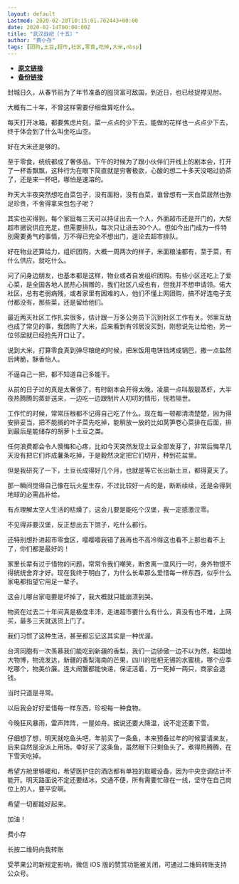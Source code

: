 ```yaml
---
layout: default
Lastmod: 2020-02-28T10:15:01.702443+00:00
date: 2020-02-14T00:00:00Z
title: "武汉战纪（十五）"
author: "费小存"
tags: [团购,土豆,超市,社区,零食,吃掉,大米,nbsp]
---
```


* [**原文链接**](https://mp.weixin.qq.com/s/_qNCkv8NKsPJzdNN7wAy6w)
* [**备份链接**](http://archive.ph/JXOsi)


封城日久，从春节前为了年节准备的囤货富可敌国，到近日，也已经捉襟见肘。

  

大概有二十年，不曾这样需要仔细盘算吃什么。

  

每天打开冰箱，都要焦虑片刻，菜一点点的少下去，能做的花样也一点点少下去，终于体会到了什么叫坐吃山空。

  

好在大米还是够的。

  

至于零食，统统都成了奢侈品。下午的时候为了跟小伙伴们开线上的剧本会，打开了一杯香飘飘，这种行为在眼下简直就是穷奢极欲，心酸的想二十多天没喝过奶茶了，还是来一杯吧，哪怕是速溶的。

  

昨天大半夜突然想吃白菜包子，没有面粉，没有白菜，谁曾想有一天白菜居然也弥足珍贵，不舍得拿来包包子呢？

  

其实也买得到，每个家庭每三天可以持证出去一个人，外面超市还是开门的，大型超市据说供应充足，但需要排队，每次只让进去30个人。但如今出门成为一件特别需要勇气的事情，万不得已完全不想出门，遑论去超市排队。

  

好在物业还算给力，组织团购，大概一周两次的样子，米面粮油都有，至于菜，有什么供应，就吃什么。

  

问了问身边朋友，也基本都是这样，物业或者自发组织团购。有些小区还吃上了爱心菜，是全国各地人民热心捐赠的，我们社区八成也有，但我并不想申请领。偌大社区，总有老弱病残，或者家里有困难的人，他们不懂上网团购，搞不好连电子支付都没有，那些菜，还是留给他们。

  

最近两天社区工作扎实很多，估计跟一万多公务员下沉到社区工作有关。邻里互助也成了常见的事，我团购了大米，后来看到有邻居没买到，刚想说先让给他，另一位邻居就已经抢先开口让了。

  

说到大米，打算零食真到弹尽粮绝的时候，把米饭用电饼铛烤成锅巴，撒一点盐然后烤脆，酥香怡人。

  

不逼自己一把，都不知道自己多能干。

  

从前的日子过的真是太奢侈了，有时剧本会开得太晚，凌晨一点叫靓靓蒸虾，大半夜热腾腾的蒸虾送来，一边吃一边跟制片人叨叨的情形，恍若隔世。

  

工作忙的时候，常常压根都不记得自己吃了什么。现在每一顿都清清楚楚，因为得安排妥当，把不能搁的叶子菜先吃掉，能稍放一放的比如莴笋卷心菜排在后面，排到最后是能储存的胡萝卜土豆之类。

  

任何浪费都会令人懊悔和心疼，比如今天突然发现土豆全部发芽了，非常后悔早几天没有把它们炸成薯条吃掉，于是毅然决定把它们切开，种到花盆里。

  

但是我研究了一下，土豆长成得好几个月，也就是等它长出新土豆，都得夏天了。

  

那一瞬间觉得自己像在玩火星生存，不过比较好一点的是，断断续续，还是会得到地球的必需品补给。

  

有点理解太空人生活的枯燥了，这会儿要是能吃个汉堡，我一定感激泣零。

  

不见得非要汉堡，反正想出去下馆子，吃什么都行。

  

还特别想扑进超市零食区，嘤嘤嘤我错了我再也不高冷得这也看不上那也看不上了，你们都是最好的！

  

家里长辈有过于惜物的问题，常常令我们嘲笑，断舍离一度风行一时，身外物恨不得统统舍弃才好。现在我终于明白了，为什么长辈那么爱惜每一样东西，似乎什么家电都指望它用足一辈子。

  

这会儿哪台家电要是坏掉了，我大概就只能崩溃到哭。

  

物资在过去二十年间真是极度丰沛，走进超市要什么有什么，真没有也不难，上网买，最多三天就送货上门了。

  

我们习惯了这种生活，甚至都忘记这其实是一种优渥。

  

台湾同胞有一次羡慕我们能吃到新疆的香梨，我们一边骄傲一边不以为然，祖国地大物博，物流发达，新疆的香梨海南的芒果，四川的枇杷无锡的水蜜桃，哪个应季吃哪个，物美价廉。连大闸蟹都能快递，保证活着，万一死掉一两只，商家会退钱。

  

当时只道是寻常。

  

以后我会好好爱惜每一样东西，珍视每一种食物。

  

今晚狂风暴雨，雷声阵阵，一屋如舟。据说还要大降温，说不定还要下雪。

  

仔细想了想，明天就吃鱼头吧，年前买了一条鱼，本来预备过年的时候宴请亲友，后来自然是没派上用场。幸好买了这条鱼，虽然眼下只剩鱼头了。煮得热腾腾，在下雪天吃掉。

  

希望方舱里够暖和，希望医护住的酒店都有单独的取暖设备，因为中央空调估计不能开。明天路面说不定还要结冰，交通不便，所有需要忙碌在一线，坚守在自己岗位上的人，要平安啊。

  

希望一切都能好起来。

  

加油！

费小存

长按二维码向我转账

受苹果公司新规定影响，微信 iOS 版的赞赏功能被关闭，可通过二维码转账支持公众号。

